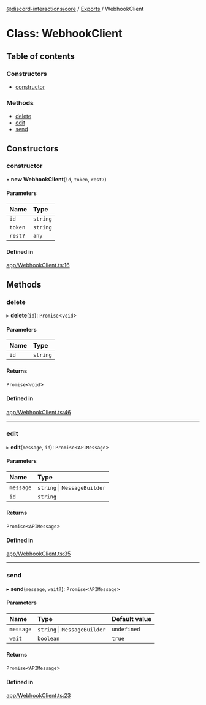 [@discord-interactions/core](../README.md) / [Exports](../modules.md) / WebhookClient

# Class: WebhookClient

## Table of contents

### Constructors

- [constructor](WebhookClient.md#constructor)

### Methods

- [delete](WebhookClient.md#delete)
- [edit](WebhookClient.md#edit)
- [send](WebhookClient.md#send)

## Constructors

### constructor

• **new WebhookClient**(`id`, `token`, `rest?`)

#### Parameters

| Name | Type |
| :------ | :------ |
| `id` | `string` |
| `token` | `string` |
| `rest?` | `any` |

#### Defined in

[app/WebhookClient.ts:16](https://github.com/ssMMiles/discord-interactions/blob/ef474ab/packages/core/src/app/WebhookClient.ts#L16)

## Methods

### delete

▸ **delete**(`id`): `Promise`<`void`\>

#### Parameters

| Name | Type |
| :------ | :------ |
| `id` | `string` |

#### Returns

`Promise`<`void`\>

#### Defined in

[app/WebhookClient.ts:46](https://github.com/ssMMiles/discord-interactions/blob/ef474ab/packages/core/src/app/WebhookClient.ts#L46)

___

### edit

▸ **edit**(`message`, `id`): `Promise`<`APIMessage`\>

#### Parameters

| Name | Type |
| :------ | :------ |
| `message` | `string` \| `MessageBuilder` |
| `id` | `string` |

#### Returns

`Promise`<`APIMessage`\>

#### Defined in

[app/WebhookClient.ts:35](https://github.com/ssMMiles/discord-interactions/blob/ef474ab/packages/core/src/app/WebhookClient.ts#L35)

___

### send

▸ **send**(`message`, `wait?`): `Promise`<`APIMessage`\>

#### Parameters

| Name | Type | Default value |
| :------ | :------ | :------ |
| `message` | `string` \| `MessageBuilder` | `undefined` |
| `wait` | `boolean` | `true` |

#### Returns

`Promise`<`APIMessage`\>

#### Defined in

[app/WebhookClient.ts:23](https://github.com/ssMMiles/discord-interactions/blob/ef474ab/packages/core/src/app/WebhookClient.ts#L23)
